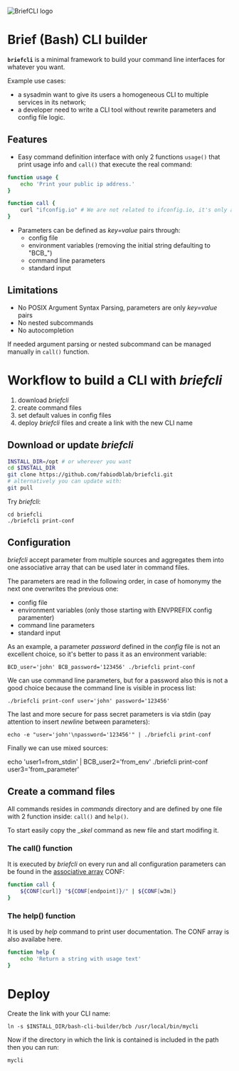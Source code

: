 ![BriefCLI logo](../assets/logo/briefcli.png?raw=true)

# Brief (Bash) CLI builder

__```briefcli```__ is a minimal framework to build your command line interfaces for whatever you want.

Example use cases:
- a sysadmin want to give its users a homogeneous CLI to multiple services in its network;
- a developer need to write a CLI tool without rewrite parameters and config file logic.

## Features
- Easy command definition interface with only 2 functions ```usage()``` that print usage info and ```call()``` that execute the real command:

```bash
function usage {
    echo 'Print your public ip address.'
}

function call {
    curl "ifconfig.io" # We are not related to ifconfig.io, it's only a simple example.
}
```

- Parameters can be defined as _key=value_ pairs through:
  - config file
  - environment variables (removing the initial string defaulting to "BCB_") 
  - command line parameters
  - standard input

## Limitations
- No POSIX Argument Syntax Parsing, parameters are only _key=value_ pairs
- No nested subcommands
- No autocompletion

 If needed argument parsing or nested subcommand can be managed manually in ```call()``` function.

# Workflow to build a CLI with _briefcli_
1) download _briefcli_
1) create command files
1) set default values in config files
1) deploy _briefcli_ files and create a link with the new CLI name

## Download or update _briefcli_

```bash
INSTALL_DIR=/opt # or wherever you want
cd $INSTALL_DIR
git clone https://github.com/fabiodblab/briefcli.git
# alternatively you can update with:
git pull
```

Try _briefcli_:

    cd briefcli
    ./briefcli print-conf

## Configuration
_briefcli_ accept parameter from multiple sources and aggregates them into one  associative array that can be used later in command files.

The parameters are read in the following order, in case of homonymy the next one overwrites the previous one:
- config file
- environment variables (only those starting with ENVPREFIX config paramenter) 
- command line parameters
- standard input

As an example, a parameter _password_ defined in the _config_ file is not an excellent choice, so it's better to pass it as an environment variable:

    BCD_user='john' BCB_password='123456' ./briefcli print-conf

We can use command line parameters, but for a password also this is not a good choice because the command line is visible in process list:
 
    ./briefcli print-conf user='john' password='123456'

The last and more secure for pass secret parameters is via stdin (pay attention to insert _newline_ between parameters):

    echo -e "user='john'\npassword='123456'" | ./briefcli print-conf

Finally we can use mixed sources:

echo 'user1=from_stdin' | BCB_user2='from_env' ./briefcli print-conf user3='from_parameter'

## Create a command files

All commands resides in _commands_ directory and are defined by one file with 2 function inside: ```call()``` and ```help()```.

To start easily copy the __skel_ command as new file and start modifing it.

### The call() function
It is executed by _briefcli_ on every run and all configuration parameters can be found in the [associative array](https://www.gnu.org/software/bash/manual/html_node/Arrays.html) CONF:

```bash
function call {
    ${CONF[curl]} "${CONF[endpoint]}/" | ${CONF[w3m]}
}
```

### The help() function
It is used by _help_ command to print user documentation. The CONF array is also availabe here.
```bash
function help {
    echo 'Return a string with usage text'
}
```
# Deploy 
Create the link with your CLI name:

    ln -s $INSTALL_DIR/bash-cli-builder/bcb /usr/local/bin/mycli

Now if the directory in which the link is contained is included in the path then you can run:

    mycli




